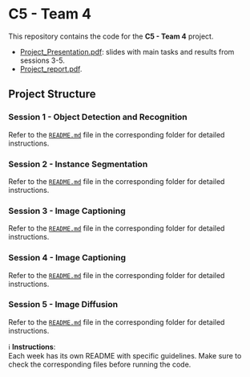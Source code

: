 # C5 - Team 4

This repository contains the code for the **C5 - Team 4** project.

- [Project_Presentation.pdf](FinalPresentation.pdf): slides with main tasks and results from sessions 3-5.
- [Project_report.pdf](Project_Report.pdf). 

## Project Structure

### Session 1 - Object Detection and Recognition
Refer to the [`README.md`](w1/README.md) file in the corresponding folder for detailed instructions.

### Session 2 - Instance Segmentation 
Refer to the [`README.md`](w2/README.md) file in the corresponding folder for detailed instructions.

### Session 3 - Image Captioning
Refer to the [`README.md`](w3/captioning/README.md) file in the corresponding folder for detailed instructions.

### Session 4 - Image Captioning
Refer to the [`README.md`](w4/README.md) file in the corresponding folder for detailed instructions.

### Session 5 - Image Diffusion
Refer to the [`README.md`](w5/README.md) file in the corresponding folder for detailed instructions.


ℹ️ **Instructions**:  
Each week has its own README with specific guidelines. Make sure to check the corresponding files before running the code.
